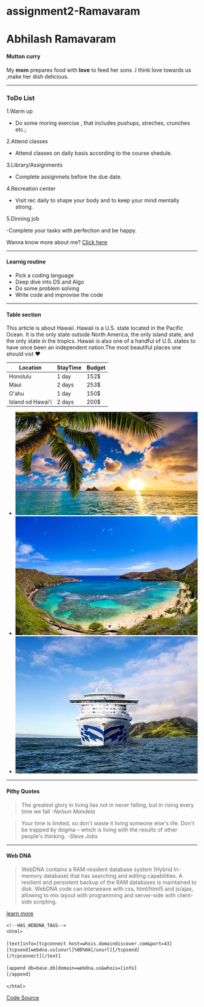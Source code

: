 # assignment2-Ramavaram

# Abhilash Ramavaram

####  Mutton curry

My **mom** prepares food with **love** to feed her sons .I think love towards us ,make her dish delicious.

---

### ToDo List

1.Warm up

  - Do some moring exercise , that includes pushups, streches, crunches etc.;

2.Attend classes
   - Attend classes on daily basis according to the course shedule.

3.Library/Assignments

  - Complete assignmets before the due date.

4.Recreation center

  - Visit rec daily to shape your body and to keep your mind mentally strong.

5.Dinning job

  -Complete your tasks with perfection and be happy.

Wanna know more about me? [Click here](https://github.com/AbhiRam0099/assignment2-Ramavaram/blob/main/AboutMe.md)

---
#### Learnig routine

- Pick a coding language
- Deep dive into DS and Algo
- Do some problem solving 
- Write code and improvise the code 

---

#### Table section

This article is about Hawaii .Hawaii  is a U.S. state located in the Pacific Ocean. It is the only state outside North America, the only island state, and the only state in the tropics. Hawaii is also one of a handful of U.S. states to have once been an independent nation.The most beautiful places one should vist ❤️


| Location | StayTime | Budget |
| - | - | - |
| Honolulu | 1 day | 152$ |
| Maui | 2 days | 253$ |
| O'ahu | 1 day | 150$ |
|Island od Hawai'i| 2 days |200$|



- ![Beach View](https://github.com/AbhiRam0099/assignment2-Ramavaram/blob/main/Images/sunrise.png)
- ![Beach DroneShot](https://github.com/AbhiRam0099/assignment2-Ramavaram/blob/main/Images/landscape.png)
- ![Cruise](https://github.com/AbhiRam0099/assignment2-Ramavaram/blob/main/Images/best-time-to-cruise-hawaii.png)



---

#### Pithy Quotes

> The greatest glory in living lies not in never falling, but in rising every time we fall *-Nelson Mandela*

> Your time is limited, so don't waste it living someone else's life. Don't be trapped by dogma – which is living with the results of other people's thinking. *-Steve Jobs*


---

#### Web DNA

> WebDNA contains a RAM-resident database system (Hybrid In-memory database) that has searching and editing capabilities. A resilient and persistent backup of the RAM databases is maintained to disk. WebDNA code can interweave with css, html/html5 and js/ajax, allowing to mix layout with programming and server-side with client-side scripting.

[learn more](https://en.wikipedia.org/wiki/WebDNA)

```
<!--HAS_WEBDNA_TAGS-->
<html>

[text]info=[tcpconnect host=whois.domaindiscover.com&port=43]
[tcpsend]webdna.us[unurl]%0D%0A[/unurl][/tcpsend]
[/tcpconnect][/text]

[append db=base.db]domain=webdna.us&whois=[info]
[/append]

</html>
```

[Code Source](https://en.wikipedia.org/wiki/WebDNA)










